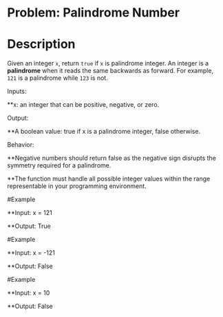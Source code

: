 # Problem: Palindrome Number

# Description

Given an integer `x`, return `true` if `x` is palindrome integer. An integer is a **palindrome** when it reads the same backwards as forward. For example, `121` is a palindrome while `123` is not.

Inputs:

**x: an integer that can be positive, negative, or zero.


Output:

**A boolean value: true if x is a palindrome integer, false otherwise.

Behavior:

**Negative numbers should return false as the negative sign disrupts the symmetry required for a palindrome.

**The function must handle all possible integer values within the range representable in your programming environment.


#Example

**Input: x = 121

**Output: True

#Example

**Input: x = -121

**Output: False

#Example

**Input: x = 10

**Output: False

